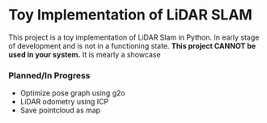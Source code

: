# Toy Implementation of LiDAR SLAM

This project is a toy implementation of LiDAR Slam in Python. In early stage of development and is not in a functioning state. 
**This project CANNOT be used in your system.** It is mearly a showcase

### Planned/In Progress
* Optimize pose graph using g2o
* LiDAR odometry using ICP
* Save pointcloud as map
